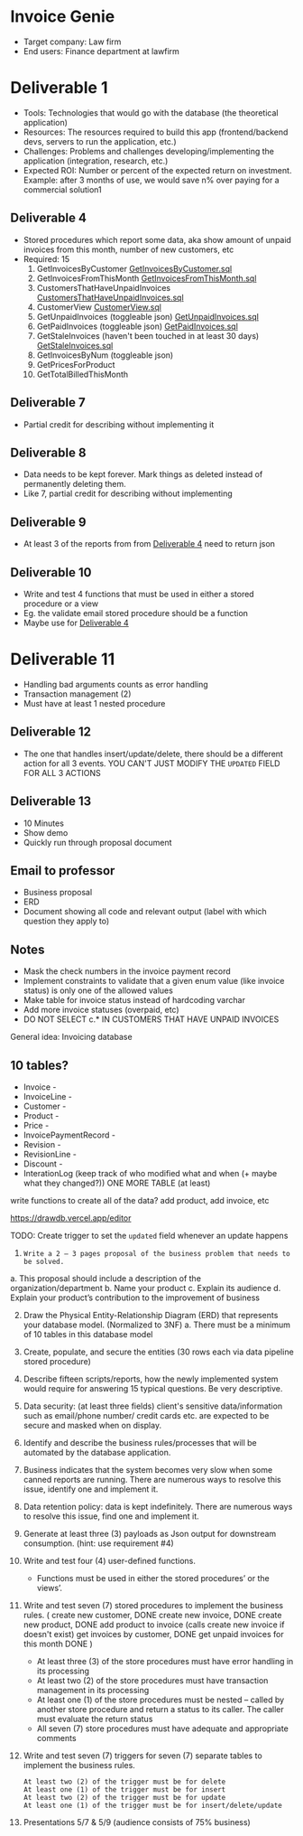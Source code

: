 # Invoice Genie

- Target company: Law firm
- End users: Finance department at lawfirm

# Deliverable 1
- Tools: Technologies that would go with the database (the theoretical application)
- Resources: The resources required to build this app (frontend/backend devs, servers to run the application, etc.)
- Challenges: Problems and challenges developing/implementing the application (integration, research, etc.)
- Expected ROI: Number or percent of the expected return on investment. Example: after 3 months of use, we would save n%
  over paying for a commercial solution1
 
## Deliverable 4
- Stored procedures which report some data, aka show amount of unpaid invoices from this month, number of new customers, etc
- Required: 15
  1. GetInvoicesByCustomer [GetInvoicesByCustomer.sql](SQL%2FDeliverable4_Reports%2FGetInvoicesByCustomer.sql)
  2. GetInvoicesFromThisMonth [GetInvoicesFromThisMonth.sql](SQL%2FDeliverable4_Reports%2FGetInvoicesFromThisMonth.sql)
  3. CustomersThatHaveUnpaidInvoices [CustomersThatHaveUnpaidInvoices.sql](SQL%2FDeliverable4_Reports%2FCustomersThatHaveUnpaidInvoices.sql)
  4. CustomerView [CustomerView.sql](SQL%2FViews%2FCustomerView.sql)
  5. GetUnpaidInvoices (toggleable json) [GetUnpaidInvoices.sql](SQL%2FDeliverable4_Reports%2FGetUnpaidInvoices.sql)
  6. GetPaidInvoices (toggleable json) [GetPaidInvoices.sql](SQL%2FDeliverable4_Reports%2FGetPaidInvoices.sql)
  7. GetStaleInvoices (haven't been touched in at least 30 days) [GetStaleInvoices.sql](SQL%2FDeliverable4_Reports%2FGetStaleInvoices.sql)
  8. GetInvoicesByNum (toggleable json)
  9. GetPricesForProduct
  10. GetTotalBilledThisMonth

## Deliverable 7
- Partial credit for describing without implementing it

## Deliverable 8
- Data needs to be kept forever. Mark things as deleted instead of permanently deleting them.
- Like 7, partial credit for describing without implementing
## Deliverable 9
- At least 3 of the reports from from [Deliverable 4](#deliverable-4) need to return json

## Deliverable 10
- Write and test 4 functions that must be used in either a stored procedure or a view
- Eg. the validate email stored procedure should be a function
- Maybe use for [Deliverable 4](#deliverable-4)

# Deliverable 11
- Handling bad arguments counts as error handling
- Transaction management (2)
- Must have at least 1 nested procedure

## Deliverable 12
-  The one that handles insert/update/delete, there should be a different action for all 3 events. YOU CAN'T JUST
   MODIFY THE `UPDATED` FIELD FOR ALL 3 ACTIONS

## Deliverable 13
- 10 Minutes
- Show demo
- Quickly run through proposal document

## Email to professor
- Business proposal
- ERD
- Document showing all code and relevant output (label with which question they apply to)


## Notes
- Mask the check numbers in the invoice payment record
- Implement constraints to validate that a given enum value (like invoice status) is only one of the allowed values
- Make table for invoice status instead of hardcoding varchar
- Add more invoice statuses (overpaid, etc)
- DO NOT SELECT c.* IN CUSTOMERS THAT HAVE UNPAID INVOICES




General idea: Invoicing database

## 10 tables?

- Invoice -
- InvoiceLine -
- Customer -
- Product -
- Price -
- InvoicePaymentRecord -
- Revision -
- RevisionLine -
- Discount -
- InterationLog (keep track of who modified what and when (+ maybe what they changed?))
  ONE MORE TABLE (at least)

write functions to create all of the data? add product, add invoice, etc

https://drawdb.vercel.app/editor

TODO: Create trigger to set the `updated` field whenever an update happens

1.     Write a 2 – 3 pages proposal of the business problem that needs to be solved.

a. This proposal should include a description of the organization/department
b. Name your product
c. Explain its audience
d. Explain your product’s contribution to the improvement of business

2. Draw the Physical Entity-Relationship Diagram (ERD) that represents your database model. (Normalized to 3NF)
   a. There must be a minimum of 10 tables in this database model

3. Create, populate, and secure the entities (30 rows each via data pipeline stored procedure)
4. Describe fifteen scripts/reports, how the newly implemented system would require for answering 15 typical questions.
   Be very descriptive.
5. Data security: (at least three fields) client's sensitive data/information such as email/phone number/ credit cards
   etc. are expected to be secure and masked when on display.
6. Identify and describe the business rules/processes that will be automated by the database application.
7. Business indicates that the system becomes very slow when some canned reports are running. There are numerous ways to
   resolve this issue, identify one and implement it.
8. Data retention policy: data is kept indefinitely. There are numerous ways to resolve this issue, find one and
   implement it.
9. Generate at least three (3) payloads as Json output for downstream consumption. (hint: use requirement #4)
10. Write and test four (4) user-defined functions.
    - Functions must be used in either the stored procedures’ or the views’.
11. Write and test seven (7) stored procedures to implement the business rules.
    (
    create new customer, DONE
    create new invoice, DONE
    create new product, DONE
    add product to invoice (calls create new invoice if doesn't exist)
    get invoices by customer, DONE
    get unpaid invoices for this month DONE
    )
    - At least three (3) of the store procedures must have error handling in its processing
    - At least two (2) of the store procedures must have transaction management in its processing
    - At least one (1) of the store procedures must be nested – called by another store procedure and return a status to
      its caller. The caller must evaluate the return status
    - All seven (7) store procedures must have adequate and appropriate comments
12. Write and test seven (7) triggers for seven (7) separate tables to implement the business rules.

        At least two (2) of the trigger must be for delete
        At least one (1) of the trigger must be for insert
        At least two (2) of the trigger must be for update
        At least one (1) of the trigger must be for insert/delete/update

13. Presentations 5/7 & 5/9 (audience consists of 75% business)
